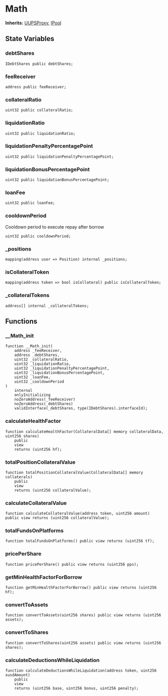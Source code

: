# Math


**Inherits:**
[UUPSProxy](/src/common/_UUPSProxy.sol/abstract.UUPSProxy.md), [IPool](/src/interface/IPool.sol/interface.IPool.md)


## State Variables
### debtShares

```solidity
IDebtShares public debtShares;
```


### feeReceiver

```solidity
address public feeReceiver;
```


### collateralRatio

```solidity
uint32 public collateralRatio;
```


### liquidationRatio

```solidity
uint32 public liquidationRatio;
```


### liquidationPenaltyPercentagePoint

```solidity
uint32 public liquidationPenaltyPercentagePoint;
```


### liquidationBonusPercentagePoint

```solidity
uint32 public liquidationBonusPercentagePoint;
```


### loanFee

```solidity
uint32 public loanFee;
```


### cooldownPeriod
Cooldown period to execute repay after borrow


```solidity
uint32 public cooldownPeriod;
```


### _positions

```solidity
mapping(address user => Position) internal _positions;
```


### isCollateralToken

```solidity
mapping(address token => bool isCollateral) public isCollateralToken;
```


### _collateralTokens

```solidity
address[] internal _collateralTokens;
```


## Functions
### __Math_init


```solidity
function __Math_init(
    address _feeReceiver,
    address _debtShares,
    uint32 _collateralRatio,
    uint32 _liquidationRatio,
    uint32 _liquidationPenaltyPercentagePoint,
    uint32 _liquidationBonusPercentagePoint,
    uint32 _loanFee,
    uint32 _cooldownPeriod
)
    internal
    onlyInitializing
    noZeroAddress(_feeReceiver)
    noZeroAddress(_debtShares)
    validInterface(_debtShares, type(IDebtShares).interfaceId);
```

### calculateHealthFactor


```solidity
function calculateHealthFactor(CollateralData[] memory collateralData, uint256 shares)
    public
    view
    returns (uint256 hf);
```

### totalPositionCollateralValue


```solidity
function totalPositionCollateralValue(CollateralData[] memory collaterals)
    public
    view
    returns (uint256 collateralValue);
```

### calculateCollateralValue


```solidity
function calculateCollateralValue(address token, uint256 amount) public view returns (uint256 collateralValue);
```

### totalFundsOnPlatforms


```solidity
function totalFundsOnPlatforms() public view returns (uint256 tf);
```

### pricePerShare


```solidity
function pricePerShare() public view returns (uint256 pps);
```

### getMinHealthFactorForBorrow


```solidity
function getMinHealthFactorForBorrow() public view returns (uint256 hf);
```

### convertToAssets


```solidity
function convertToAssets(uint256 shares) public view returns (uint256 assets);
```

### convertToShares


```solidity
function convertToShares(uint256 assets) public view returns (uint256 shares);
```

### calculateDeductionsWhileLiquidation


```solidity
function calculateDeductionsWhileLiquidation(address token, uint256 xusdAmount)
    public
    view
    returns (uint256 base, uint256 bonus, uint256 penalty);
```

